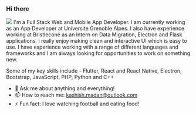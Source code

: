 ### Hi there
![](https://komarev.com/ghpvc/?username=kashishmadan&color=brightgreen&style=plastic&label=TOTAL+PROFILE+VIEWS)
I'm a Full Stack Web and Mobile App Developer. I am currently working as an App Developer at Universite Grenoble Alpes. I also have experience working at Bristlecone as an Intern on Data Migration, Electron and Flask applications. I really enjoy making clean and interactive UI which is easy to use. I have experience working with a range of different languages and frameworks and I am always looking for opportunities to work on something new.

Some of my key skills include - Flutter, React and React Native, Electron, Bootstrap, JavaScript, PHP, Python and C++

- 💬 Ask me about anything and everything! 
- 📫 How to reach me: kashish.madan@outlook.com
- ⚡ Fun fact: I love watching football and eating food! 
